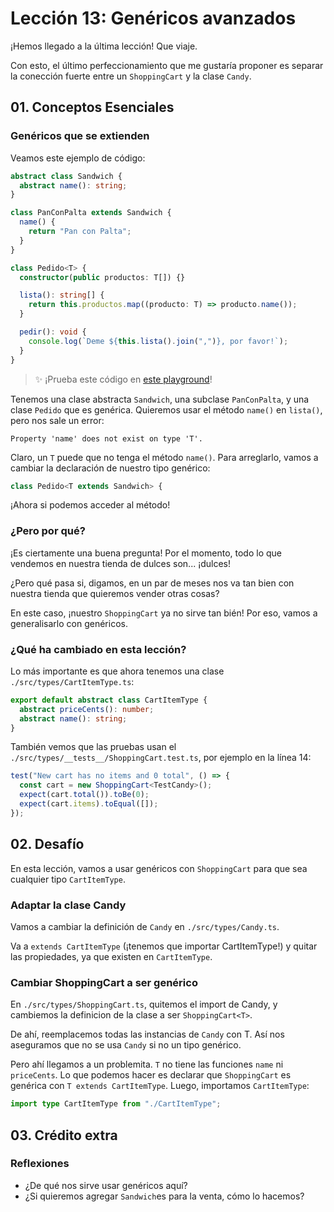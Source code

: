 # Lección 13: Genéricos avanzados

¡Hemos llegado a la última lección! Que viaje.

Con esto, el último perfeccionamiento que me gustaría proponer es separar la conección fuerte entre un `ShoppingCart` y la clase `Candy`.

## 01. Conceptos Esenciales

### Genéricos que se extienden

Veamos este ejemplo de código:

```typescript
abstract class Sandwich {
  abstract name(): string;
}

class PanConPalta extends Sandwich {
  name() {
    return "Pan con Palta";
  }
}

class Pedido<T> {
  constructor(public productos: T[]) {}

  lista(): string[] {
    return this.productos.map((producto: T) => producto.name());
  }

  pedir(): void {
    console.log(`Deme ${this.lista().join(",")}, por favor!`);
  }
}
```

> ✨ ¡Prueba este código en [este playground](https://www.typescriptlang.org/play?#code/IYIwzgLgTsDGEAJYBthjAgysAdgEwHcBLWACwQG8AoBBUSGeBHYAWwFMAKASgC4EGRHAHMA3FQC+VKijQYACrgDCAexyLkEYAnYAPCO3wZs+YmUo1mbLtwu1aUdhACuUHAgBEi97DUINWh7itFJSMqjo-ux4RHgqADwAKgB8dkhqDM7wKlCcAA7OIMgkCHlQKnhZECpg-IkA2gC6thRhtMWQwDz8giJNaQ5Oru4QpERgAHRlFVU1E6zAeZz55ZXZdbYAvKnTa9UTLBw83MEIbaXRRLl8CABuKrED6ThgKsjsE8gqwpwABgAi7A4CAAJBRRuNPuMtDwJgArB44TgeAA0Hm4EhRpRyCAAZsB7lAAIS-biWUJAA)!

Tenemos una clase abstracta `Sandwich`, una subclase `PanConPalta`, y una clase `Pedido` que es genérica. Quieremos usar el método `name()` en `lista()`, pero nos sale un error:

    Property 'name' does not exist on type 'T'.

Claro, un `T` puede que no tenga el método `name()`. Para arreglarlo, vamos a cambiar la declaración de nuestro tipo genérico:

```typescript
class Pedido<T extends Sandwich> {
```

¡Ahora si podemos acceder al método!

### ¿Pero por qué?

¡Es ciertamente una buena pregunta! Por el momento, todo lo que vendemos en nuestra tienda de dulces son... ¡dulces!

¿Pero qué pasa si, digamos, en un par de meses nos va tan bien con nuestra tienda que quieremos vender otras cosas?

En este caso, ¡nuestro `ShoppingCart` ya no sirve tan bién! Por eso, vamos a generalisarlo con genéricos.

### ¿Qué ha cambiado en esta lección?

Lo más importante es que ahora tenemos una clase `./src/types/CartItemType.ts`:

```typescript
export default abstract class CartItemType {
  abstract priceCents(): number;
  abstract name(): string;
}
```

También vemos que las pruebas usan el `./src/types/__tests__/ShoppingCart.test.ts`, por ejemplo en la línea 14:

```typescript
test("New cart has no items and 0 total", () => {
  const cart = new ShoppingCart<TestCandy>();
  expect(cart.total()).toBe(0);
  expect(cart.items).toEqual([]);
});
```

## 02. Desafío

En esta lección, vamos a usar genéricos con `ShoppingCart` para que sea cualquier tipo `CartItemType`.

### Adaptar la clase Candy

Vamos a cambiar la definición de `Candy` en `./src/types/Candy.ts`.

Va a `extends CartItemType` (¡tenemos que importar CartItemType!) y quitar las propiedades, ya que existen en `CartItemType`.

### Cambiar ShoppingCart a ser genérico

En `./src/types/ShoppingCart.ts`, quitemos el import de Candy, y cambiemos la definicion de la clase a ser `ShoppingCart<T>`.

De ahí, reemplacemos todas las instancias de `Candy` con T. Así nos aseguramos que no se usa `Candy` si no un tipo genérico.

Pero ahí llegamos a un problemita. `T` no tiene las funciones `name` ni `priceCents`. Lo que podemos hacer es declarar que `ShoppingCart` es genérica con `T extends CartItemType`. Luego, importamos `CartItemType`:

```typescript
import type CartItemType from "./CartItemType";
```

## 03. Crédito extra

### Reflexiones

- ¿De qué nos sirve usar genéricos aquí?
- ¿Si quieremos agregar `Sandwich`es para la venta, cómo lo hacemos?
